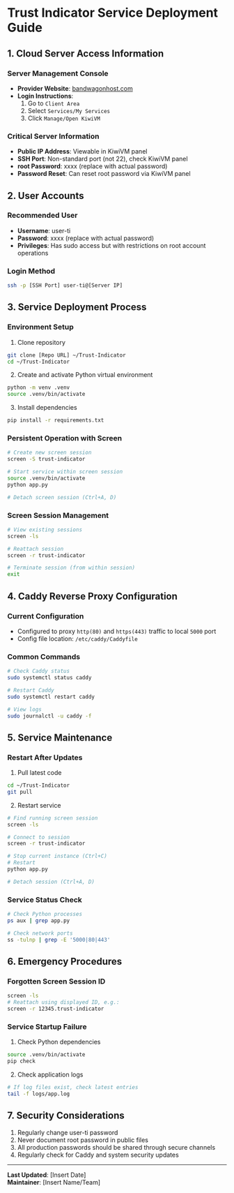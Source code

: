 # Trust Indicator Service Deployment Guide

## 1. Cloud Server Access Information

### Server Management Console
- **Provider Website**: [bandwagonhost.com](https://bandwagonhost.com)
- **Login Instructions**:
  1. Go to `Client Area`
  2. Select `Services/My Services`
  3. Click `Manage/Open KiwiVM`

### Critical Server Information
- **Public IP Address**: Viewable in KiwiVM panel
- **SSH Port**: Non-standard port (not 22), check KiwiVM panel
- **root Password**: xxxx (replace with actual password)
- **Password Reset**: Can reset root password via KiwiVM panel

## 2. User Accounts

### Recommended User
- **Username**: user-ti
- **Password**: xxxx (replace with actual password)
- **Privileges**: Has sudo access but with restrictions on root account operations

### Login Method
```bash
ssh -p [SSH Port] user-ti@[Server IP]
```

## 3. Service Deployment Process

### Environment Setup
1. Clone repository
```bash
git clone [Repo URL] ~/Trust-Indicator
cd ~/Trust-Indicator
```

2. Create and activate Python virtual environment
```bash
python -m venv .venv
source .venv/bin/activate
```

3. Install dependencies
```bash
pip install -r requirements.txt
```

### Persistent Operation with Screen
```bash
# Create new screen session
screen -S trust-indicator

# Start service within screen session
source .venv/bin/activate
python app.py

# Detach screen session (Ctrl+A, D)
```

### Screen Session Management
```bash
# View existing sessions
screen -ls

# Reattach session
screen -r trust-indicator

# Terminate session (from within session)
exit
```

## 4. Caddy Reverse Proxy Configuration

### Current Configuration
- Configured to proxy `http(80)` and `https(443)` traffic to local `5000` port
- Config file location: `/etc/caddy/Caddyfile`

### Common Commands
```bash
# Check Caddy status
sudo systemctl status caddy

# Restart Caddy
sudo systemctl restart caddy

# View logs
sudo journalctl -u caddy -f
```

## 5. Service Maintenance

### Restart After Updates
1. Pull latest code
```bash
cd ~/Trust-Indicator
git pull
```

2. Restart service
```bash
# Find running screen session
screen -ls

# Connect to session
screen -r trust-indicator

# Stop current instance (Ctrl+C)
# Restart
python app.py

# Detach session (Ctrl+A, D)
```

### Service Status Check
```bash
# Check Python processes
ps aux | grep app.py

# Check network ports
ss -tulnp | grep -E '5000|80|443'
```

## 6. Emergency Procedures

### Forgotten Screen Session ID
```bash
screen -ls
# Reattach using displayed ID, e.g.:
screen -r 12345.trust-indicator
```

### Service Startup Failure
1. Check Python dependencies
```bash
source .venv/bin/activate
pip check
```

2. Check application logs
```bash
# If log files exist, check latest entries
tail -f logs/app.log
```

## 7. Security Considerations

1. Regularly change user-ti password
2. Never document root password in public files
3. All production passwords should be shared through secure channels
4. Regularly check for Caddy and system security updates

---
**Last Updated**: [Insert Date]  
**Maintainer**: [Insert Name/Team]